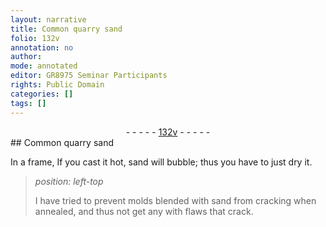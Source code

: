 ```yaml
---
layout: narrative
title: Common quarry sand
folio: 132v
annotation: no
author:
mode: annotated
editor: GR8975 Seminar Participants
rights: Public Domain
categories: []
tags: []
---
```


 <div class="folio" align="center">- - - - - <a href="http://gallica.bnf.fr/ark:/12148/btv1b10500001g/f270.item.r=" target="_blank">132v</a> - - - - - </div> 
## Common quarry sand

 
 In a frame, If you cast it hot, sand will bubble; thus you have to just dry it. 
 
> *position: left-top*
> 
> I have tried to prevent molds blended with sand from cracking when annealed, and thus not get any with flaws that crack. 
 